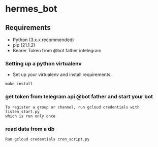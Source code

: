 # hermes_bot

## Requirements

- Python (3.x.x recommended)
- pip (21.1.2)
- Bearer Token from @bot father intelegram 

### Setting up a python virtualenv

- Set up your virtualenv and install requirements: 
```shell
make install
```

### get token from telegram api @bot father and start your bot
```shell
To register a group or channel, run gcloud credentials with listen_start.py 
which is run only once
```

### read data from a db
```shell
Run gcloud credentials cron_script.py 
```